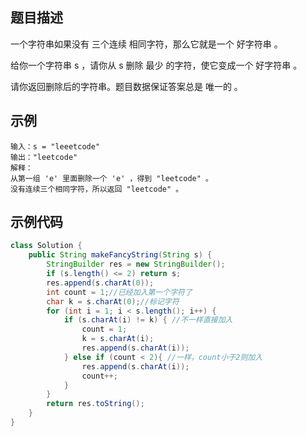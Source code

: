 ## 题目描述
一个字符串如果没有 三个连续 相同字符，那么它就是一个 好字符串 。

给你一个字符串 s ，请你从 s 删除 最少 的字符，使它变成一个 好字符串 。

请你返回删除后的字符串。题目数据保证答案总是 唯一的 。

## 示例
``` text
输入：s = "leeetcode"
输出："leetcode"
解释：
从第一组 'e' 里面删除一个 'e' ，得到 "leetcode" 。
没有连续三个相同字符，所以返回 "leetcode" 。
```

## 示例代码
``` java
class Solution {
    public String makeFancyString(String s) {
        StringBuilder res = new StringBuilder();
        if (s.length() <= 2) return s;
        res.append(s.charAt(0));
        int count = 1;//已经加入第一个字符了
        char k = s.charAt(0);//标记字符
        for (int i = 1; i < s.length(); i++) {
            if (s.charAt(i) != k) { //不一样直接加入
                count = 1;
                k = s.charAt(i);
                res.append(s.charAt(i));
            } else if (count < 2){ //一样，count小于2则加入
                res.append(s.charAt(i));
                count++;
            }
        }
        return res.toString();
    }
}
```